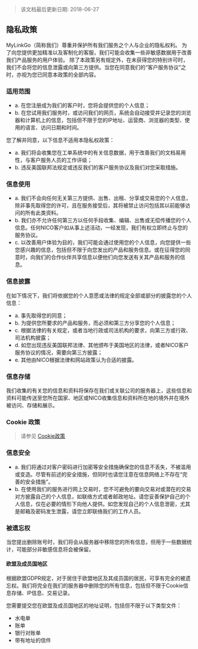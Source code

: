 > 该文档最后更新日期: 2018-06-27

## 隐私政策

MyLinkGo（简称我们）尊重并保护所有我们服务之个人与企业的隐私权利。
为了向您提供更加精准以及客制化的客服，我们可能会收集一些非敏感数据用于改善我们产品服务的用户体验。
除了本政策另有规定外，在未获得您的特别许可时，我们不会将您的信息泄露或向第三方提供。当您在同意我们的“客户服务协议”之时，亦视为您已同意本政策的全部内容。

### 适用范围

- a. 在您注册成为我们的客户时，您将会提供您的个人信息；
- b. 在您试用我们服务时，或访问我们的网页，系统会自动接受并记录您的浏览器和计算机上的信息，包括但不限于您的IP地址、运营商、浏览器的类型、使用的语言、访问日期和时间。

您了解并同意，以下信息不适用本隐私权政策：

- a. 我们将会收集您在工单系统中的有关信息数据，用于改善我们的文档易用性，与客户服务人员的工作评级；
- b. 违反美国联邦法规定或违反我们的客户服务协议及我们对您采取措施。

### 信息使用

- a. 我们不会向任何无关第三方提供、出售、出租、分享或交易您的个人信息，除非事先取得您的许可，且在服务接受后，其将被禁止访问包括其以前能够访问的所有此类资料。
- b. 我们亦不允许任何第三方以任何手段收集、编辑、出售或无偿传播您的个人信息。任何NICO客户如从事上述活动，一经发现，我们有权立即终止与您的服务协议。
- c. 以改善用户体验为目的，我们可能会通过使用您的个人信息，向您提供一些您感兴趣的信息，包括但不限于向您发出的产品和服务信息。或在征得您的同意时，向我们的合作伙伴共享信息以便他们向您发送有关其产品和服务的信息。

### 信息披露

在如下情况下，我们将依据您的个人意愿或法律的规定全部或部分的披露您的个人信息：

- a. 事先取得您的同意；
- b. 为提供您所要求的产品和服务，而必须和第三方分享您的个人信息；
- c. 根据法律的有关规定，或者当地行政或司法机构的要求，向第三方或行政、司法机构披露；
- d. 如您出现违反美国联邦法律、其他颁布于美国地区的法律，或者NICO客户服务协议的情况，需要向第三方披露；
- e. 其他由NICO根据法律和网站政策认为合适的披露。

### 信息存储

我们收集的有关您的信息和资料将保存在我们或关联公司的服务器上，这些信息和资料可能传送至您所在国家、地区或NICO收集信息和资料所在地的境外并在境外被访问、存储和展示。

### Cookie 政策

> 请参见 [Cookie政策](/policy/cookies)

### 信息安全

- a. 我们将通过对客户密码进行加密等安全措施确保您的信息不丢失，不被滥用或变造。尽管有前述的安全措施，但同时也请您注意在信息网络上不存在“完善的安全措施”。
- b. 在使用我们的服务进行网上交易时，您不可避免的要向交易对或潜在的交易对方披露自己的个人信息，如联络方式或者邮政地址。请您妥善保护自己的个人信息，仅在必要的情形下向他人提供。如您发现自己的个人信息泄密，尤其是邮箱及密码发生泄露，请您立即联络我们的工作人员。

### 被遗忘权

当您提出删除账号时，我们将会从服务器中移除您的所有信息，但用于一些数据统计，可能部分非敏感信息将会被保留。

#### 欧盟及成员国地区

根据欧盟GDPR规定，对于居住于欧盟地区及其成员国的居民，可享有完全的被遗忘权。我们将完全在我们的服务器中删除您的所有信息，包括但不限于Cookie信息存储、IP信息、交易记录。

您需要提交您在欧盟及成员国地区的地址证明，包括但不限于以下类型文件：

- 水电单
- 账单
- 银行对账单
- 带有地址的信件
